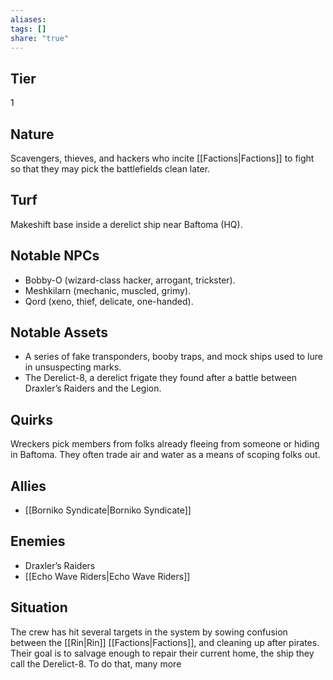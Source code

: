 ```yaml
---
aliases: 
tags: []
share: "true"
---
```

## Tier
1

## Nature
Scavengers, thieves, and hackers who incite [[Factions|Factions]] to fight so that they may pick the battlefields clean later.

## Turf
Makeshift base inside a derelict ship near Baftoma (HQ).

## Notable NPCs
- Bobby-O (wizard-class hacker, arrogant, trickster).
- Meshkilarn (mechanic, muscled, grimy).
- Qord (xeno, thief, delicate, one-handed).

## Notable Assets
- A series of fake transponders, booby traps, and mock ships used to lure in unsuspecting marks.
- The Derelict-8, a derelict frigate they found after a battle between Draxler’s Raiders and the Legion.

## Quirks
Wreckers pick members from folks already fleeing from someone or hiding in Baftoma. They often trade air and water as a means of scoping folks out.

## Allies
- [[Borniko Syndicate|Borniko Syndicate]]

## Enemies
- Draxler’s Raiders
- [[Echo Wave Riders|Echo Wave Riders]]

## Situation
The crew has hit several targets in the system by sowing confusion between the [[Rin|Rin]] [[Factions|Factions]], and cleaning up after pirates. Their goal is to salvage enough to repair their current home, the ship they call the Derelict-8. To do that, many more 